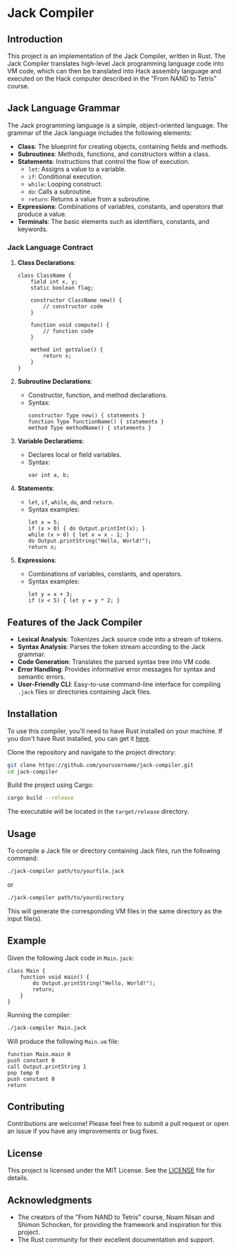 # Jack Compiler

## Introduction

This project is an implementation of the Jack Compiler, written in Rust. The Jack Compiler translates high-level Jack programming language code into VM code, which can then be translated into Hack assembly language and executed on the Hack computer described in the "From NAND to Tetris" course.

## Jack Language Grammar

The Jack programming language is a simple, object-oriented language. The grammar of the Jack language includes the following elements:

- **Class**: The blueprint for creating objects, containing fields and methods.
- **Subroutines**: Methods, functions, and constructors within a class.
- **Statements**: Instructions that control the flow of execution.
    - `let`: Assigns a value to a variable.
    - `if`: Conditional execution.
    - `while`: Looping construct.
    - `do`: Calls a subroutine.
    - `return`: Returns a value from a subroutine.
- **Expressions**: Combinations of variables, constants, and operators that produce a value.
- **Terminals**: The basic elements such as identifiers, constants, and keywords.

### Jack Language Contract

1. **Class Declarations**:
    ```jack
    class ClassName {
        field int x, y;
        static boolean flag;

        constructor ClassName new() {
            // constructor code
        }

        function void compute() {
            // function code
        }

        method int getValue() {
            return x;
        }
    }
    ```

2. **Subroutine Declarations**:
    - Constructor, function, and method declarations.
    - Syntax:
      ```jack
      constructor Type new() { statements }
      function Type functionName() { statements }
      method Type methodName() { statements }
      ```

3. **Variable Declarations**:
    - Declares local or field variables.
    - Syntax:
      ```jack
      var int a, b;
      ```

4. **Statements**:
    - `let`, `if`, `while`, `do`, and `return`.
    - Syntax examples:
      ```jack
      let x = 5;
      if (x > 0) { do Output.printInt(x); }
      while (x > 0) { let x = x - 1; }
      do Output.printString("Hello, World!");
      return x;
      ```

5. **Expressions**:
    - Combinations of variables, constants, and operators.
    - Syntax examples:
      ```jack
      let y = x + 3;
      if (x < 5) { let y = y * 2; }
      ```

## Features of the Jack Compiler

- **Lexical Analysis**: Tokenizes Jack source code into a stream of tokens.
- **Syntax Analysis**: Parses the token stream according to the Jack grammar.
- **Code Generation**: Translates the parsed syntax tree into VM code.
- **Error Handling**: Provides informative error messages for syntax and semantic errors.
- **User-Friendly CLI**: Easy-to-use command-line interface for compiling `.jack` files or directories containing Jack files.

## Installation

To use this compiler, you'll need to have Rust installed on your machine. If you don't have Rust installed, you can get it [here](https://www.rust-lang.org/tools/install).

Clone the repository and navigate to the project directory:

```sh
git clone https://github.com/yourusername/jack-compiler.git
cd jack-compiler
```

Build the project using Cargo:

```sh
cargo build --release
```

The executable will be located in the `target/release` directory.

## Usage

To compile a Jack file or directory containing Jack files, run the following command:

```sh
./jack-compiler path/to/yourfile.jack
```

or

```sh
./jack-compiler path/to/yourdirectory
```

This will generate the corresponding VM files in the same directory as the input file(s).

## Example

Given the following Jack code in `Main.jack`:

```jack
class Main {
    function void main() {
        do Output.printString("Hello, World!");
        return;
    }
}
```

Running the compiler:

```sh
./jack-compiler Main.jack
```

Will produce the following `Main.vm` file:

```vm
function Main.main 0
push constant 0
call Output.printString 1
pop temp 0
push constant 0
return
```

## Contributing

Contributions are welcome! Please feel free to submit a pull request or open an issue if you have any improvements or bug fixes.

## License

This project is licensed under the MIT License. See the [LICENSE](LICENSE) file for details.

## Acknowledgments

- The creators of the "From NAND to Tetris" course, Noam Nisan and Shimon Schocken, for providing the framework and inspiration for this project.
- The Rust community for their excellent documentation and support.
